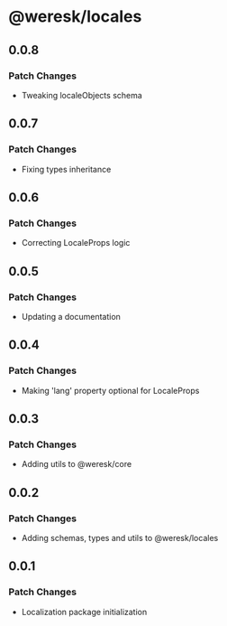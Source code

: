 # @weresk/locales

## 0.0.8

### Patch Changes

- Tweaking localeObjects schema

## 0.0.7

### Patch Changes

- Fixing types inheritance

## 0.0.6

### Patch Changes

- Correcting LocaleProps logic

## 0.0.5

### Patch Changes

- Updating a documentation

## 0.0.4

### Patch Changes

- Making 'lang' property optional for LocaleProps

## 0.0.3

### Patch Changes

- Adding utils to @weresk/core

## 0.0.2

### Patch Changes

- Adding schemas, types and utils to @weresk/locales

## 0.0.1

### Patch Changes

- Localization package initialization

